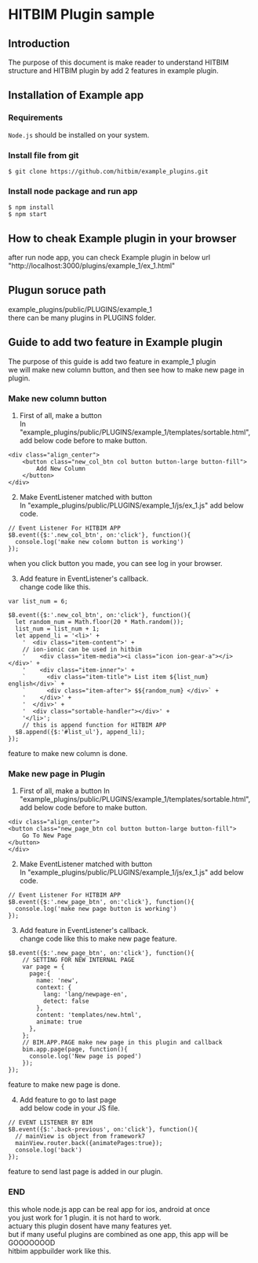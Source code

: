 # HITBIM Plugin sample

## Introduction  
The purpose of this document is make reader to understand HITBIM structure and HITBIM plugin by add 2 features in example plugin.

## Installation of Example app

### Requirements

`Node.js` should be installed on your system.

### Install file from git
`$ git clone https://github.com/hitbim/example_plugins.git `

### Install node package and run app

`$ npm install`  
`$ npm start`

## How to cheak Example plugin in your browser

after run node app, you can check Example plugin in below url  
"http://localhost:3000/plugins/example_1/ex_1.html"

## Plugun soruce path

example_plugins/public/PLUGINS/example_1  
there can be many plugins in PLUGINS folder.

## Guide to add two feature in Example plugin

The purpose of this guide is add two feature in example_1 plugin  
we will make new column button, and then see how to make new page in plugin.

### Make new column button

1. First of all, make a button  
In "example_plugins/public/PLUGINS/example_1/templates/sortable.html",  
add below code before </bim> to make button.

``` 
<div class="align_center">
    <button class="new_col_btn col button button-large button-fill">
        Add New Column
    </button>
</div>
```

2. Make EventListener matched with button  
In "example_plugins/public/PLUGINS/example_1/js/ex_1.js"
add below code.

```
// Event Listener For HITBIM APP
$B.event({$:'.new_col_btn', on:'click'}, function(){
  console.log('make new colomn button is working')
});
```

when you click button you made, you can see log in your browser.

3. Add feature in EventListener's callback.  
change code like this.
```
var list_num = 6;

$B.event({$:'.new_col_btn', on:'click'}, function(){
  let random_num = Math.floor(20 * Math.random());
  list_num = list_num + 1;
  let append_li = '<li>' +
    '  <div class="item-content">' +
    // ion-ionic can be used in hitbim
    '    <div class="item-media"><i class="icon ion-gear-a"></i></div>' +
    '    <div class="item-inner">' +
    `      <div class="item-title"> List item ${list_num} english</div>` +
    `      <div class="item-after"> $${random_num} </div>` +
    '    </div>' +
    '  </div>' +
    '  <div class="sortable-handler"></div>' +
    '</li>';
    // this is append function for HITBIM APP
  $B.append({$:'#list_ul'}, append_li);
});
```

feature to make new column is done.

### Make new page in Plugin

1. First of all, make a button 
In "example_plugins/public/PLUGINS/example_1/templates/sortable.html",  
add below code before </bim> to make button.

``` 
<div class="align_center">
<button class="new_page_btn col button button-large button-fill">
    Go To New Page
</button>
</div>
```

2. Make EventListener matched with button  
In "example_plugins/public/PLUGINS/example_1/js/ex_1.js"
add below code.

```
// Event Listener For HITBIM APP
$B.event({$:'.new_page_btn', on:'click'}, function(){
  console.log('make new page button is working')
});
```



3. Add feature in EventListener's callback.  
change code like this to make new page feature.
```
$B.event({$:'.new_page_btn', on:'click'}, function(){
    // SETTING FOR NEW INTERNAL PAGE
    var page = {
      page:{
        name: 'new',
        context: {
          lang: 'lang/newpage-en',
          detect: false
        },
        content: 'templates/new.html',
        animate: true
      },
    };
    // BIM.APP.PAGE make new page in this plugin and callback
    bim.app.page(page, function(){
      console.log('New page is poped')
    });
});
```

feature to make new page is done.

4. Add feature to go to last page  
add below code in your JS file.
```
// EVENT LISTENER BY BIM
$B.event({$:'.back-previous', on:'click'}, function(){
  // mainView is object from framework7
  mainView.router.back({animatePages:true});
  console.log('back')
});
```

feature to send last page is added in our plugin.

### END

this whole node.js app can be real app for ios, android at once  
you just work for 1 plugin. it is not hard to work.  
actuary this plugin dosent have many features yet.  
but if many useful plugins are combined as one app, this app will be GOOOOOOOD  
hitbim appbuilder work like this.